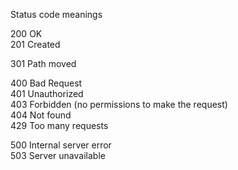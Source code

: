 Status code meanings

200 OK <br>
201 Created

301 Path moved

400 Bad Request <br>
401 Unauthorized <br>
403 Forbidden (no permissions to make the request) <br>
404 Not found <br>
429 Too many requests

500 Internal server error <br>
503 Server unavailable
